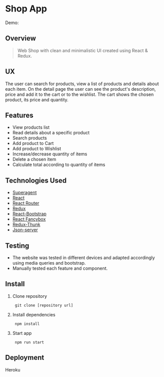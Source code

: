 # Shop App  
Demo:  

## Overview

>Web Shop with clean and minimalistic UI created using React & Redux.

## UX

The user can search for products, view a list of products and details about each item. On the detail page the user can see the product's description, price and add it to the cart or to the wishlist. The cart shows the chosen product, its price and quantity.

## Features

* View products list
* Read details about a specific product
* Search products
* Add product to Cart
* Add product to Wishlist
* Increase/decrease quantity of items
* Delete a chosen item
* Calculate total according to quantity of items

## Technologies Used

* [Superagent](https://visionmedia.github.io/superagent/)
* [React](https://reactjs.org/)
* [React Router](https://reacttraining.com/react-router/web/guides/quick-start)
* [Redux](https://redux.js.org/)
* [React-Bootstrap](https://react-bootstrap.github.io/)
* [React Fancybox](https://github.com/gianglevan94/react-fancybox)
* [Redux-Thunk](https://github.com/reduxjs/redux-thunk)
* [Json-server](https://github.com/typicode/json-server)

## Testing

* The website was tested in different devices and adapted accordingly using media queries and bootstrap.
* Manually tested each feature and component.

## Install

1. Clone repository

        git clone [repository url]
        
2. Install dependencies

        npm install
        
3. Start app

        npm run start

## Deployment

Heroku
